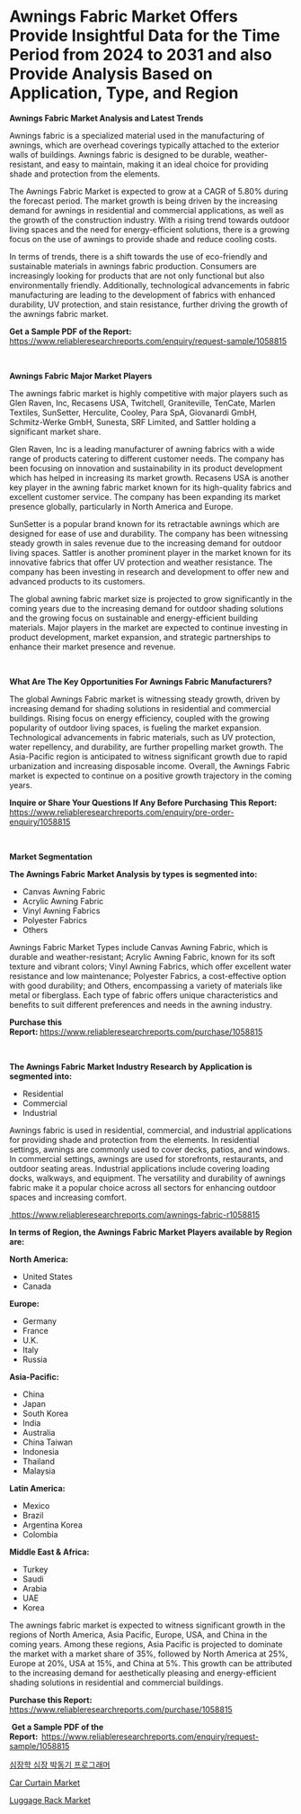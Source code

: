 <p><h1>Awnings Fabric Market Offers Provide Insightful Data for the Time Period from 2024 to 2031 and also Provide Analysis Based on Application, Type, and Region</h1></p><p><strong>Awnings Fabric Market Analysis and Latest Trends</strong></p>
<p><p>Awnings fabric is a specialized material used in the manufacturing of awnings, which are overhead coverings typically attached to the exterior walls of buildings. Awnings fabric is designed to be durable, weather-resistant, and easy to maintain, making it an ideal choice for providing shade and protection from the elements.</p><p>The Awnings Fabric Market is expected to grow at a CAGR of 5.80% during the forecast period. The market growth is being driven by the increasing demand for awnings in residential and commercial applications, as well as the growth of the construction industry. With a rising trend towards outdoor living spaces and the need for energy-efficient solutions, there is a growing focus on the use of awnings to provide shade and reduce cooling costs.</p><p>In terms of trends, there is a shift towards the use of eco-friendly and sustainable materials in awnings fabric production. Consumers are increasingly looking for products that are not only functional but also environmentally friendly. Additionally, technological advancements in fabric manufacturing are leading to the development of fabrics with enhanced durability, UV protection, and stain resistance, further driving the growth of the awnings fabric market.</p></p>
<p><strong>Get a Sample PDF of the Report:&nbsp;</strong> <a href="https://www.reliableresearchreports.com/enquiry/request-sample/1058815">https://www.reliableresearchreports.com/enquiry/request-sample/1058815</a></p>
<p>&nbsp;</p>
<p><strong>Awnings Fabric Major Market Players</strong></p>
<p><p>The awnings fabric market is highly competitive with major players such as Glen Raven, Inc, Recasens USA, Twitchell, Graniteville, TenCate, Marlen Textiles, SunSetter, Herculite, Cooley, Para SpA, Giovanardi GmbH, Schmitz-Werke GmbH, Sunesta, SRF Limited, and Sattler holding a significant market share.</p><p>Glen Raven, Inc is a leading manufacturer of awning fabrics with a wide range of products catering to different customer needs. The company has been focusing on innovation and sustainability in its product development which has helped in increasing its market growth. Recasens USA is another key player in the awning fabric market known for its high-quality fabrics and excellent customer service. The company has been expanding its market presence globally, particularly in North America and Europe.</p><p>SunSetter is a popular brand known for its retractable awnings which are designed for ease of use and durability. The company has been witnessing steady growth in sales revenue due to the increasing demand for outdoor living spaces. Sattler is another prominent player in the market known for its innovative fabrics that offer UV protection and weather resistance. The company has been investing in research and development to offer new and advanced products to its customers.</p><p>The global awning fabric market size is projected to grow significantly in the coming years due to the increasing demand for outdoor shading solutions and the growing focus on sustainable and energy-efficient building materials. Major players in the market are expected to continue investing in product development, market expansion, and strategic partnerships to enhance their market presence and revenue.</p></p>
<p>&nbsp;</p>
<p><strong>What Are The Key Opportunities For Awnings Fabric Manufacturers?</strong></p>
<p><p>The global Awnings Fabric market is witnessing steady growth, driven by increasing demand for shading solutions in residential and commercial buildings. Rising focus on energy efficiency, coupled with the growing popularity of outdoor living spaces, is fueling the market expansion. Technological advancements in fabric materials, such as UV protection, water repellency, and durability, are further propelling market growth. The Asia-Pacific region is anticipated to witness significant growth due to rapid urbanization and increasing disposable income. Overall, the Awnings Fabric market is expected to continue on a positive growth trajectory in the coming years.</p></p>
<p><strong>Inquire or Share Your Questions If Any Before Purchasing This Report:</strong> <a href="https://www.reliableresearchreports.com/enquiry/pre-order-enquiry/1058815">https://www.reliableresearchreports.com/enquiry/pre-order-enquiry/1058815</a></p>
<p>&nbsp;</p>
<p><strong>Market Segmentation</strong></p>
<p><strong>The Awnings Fabric Market Analysis by types is segmented into:</strong></p>
<p><ul><li>Canvas Awning Fabric</li><li>Acrylic Awning Fabric</li><li>Vinyl Awning Fabrics</li><li>Polyester Fabrics</li><li>Others</li></ul></p>
<p><p>Awnings Fabric Market Types include Canvas Awning Fabric, which is durable and weather-resistant; Acrylic Awning Fabric, known for its soft texture and vibrant colors; Vinyl Awning Fabrics, which offer excellent water resistance and low maintenance; Polyester Fabrics, a cost-effective option with good durability; and Others, encompassing a variety of materials like metal or fiberglass. Each type of fabric offers unique characteristics and benefits to suit different preferences and needs in the awning industry.</p></p>
<p><strong>Purchase this Report:&nbsp;</strong><a href="https://www.reliableresearchreports.com/purchase/1058815">https://www.reliableresearchreports.com/purchase/1058815</a></p>
<p>&nbsp;</p>
<p><strong>The Awnings Fabric Market Industry Research by Application is segmented into:</strong></p>
<p><ul><li>Residential</li><li>Commercial</li><li>Industrial</li></ul></p>
<p><p>Awnings fabric is used in residential, commercial, and industrial applications for providing shade and protection from the elements. In residential settings, awnings are commonly used to cover decks, patios, and windows. In commercial settings, awnings are used for storefronts, restaurants, and outdoor seating areas. Industrial applications include covering loading docks, walkways, and equipment. The versatility and durability of awnings fabric make it a popular choice across all sectors for enhancing outdoor spaces and increasing comfort.</p></p>
<p><a href="https://www.reliableresearchreports.com/awnings-fabric-r1058815">&nbsp;https://www.reliableresearchreports.com/awnings-fabric-r1058815</a></p>
<p><strong>In terms of Region, the Awnings Fabric Market Players available by Region are:</strong></p>
<p>
    <p> <strong> North America: </strong>
        <ul>
            <li>United States</li>
            <li>Canada</li>
        </ul>
        </p> 
    <p> <strong> Europe: </strong>
        <ul>
            <li>Germany</li>
            <li>France</li>
            <li>U.K.</li>
            <li>Italy</li>
            <li>Russia</li>
        </ul>
        </p> 
    <p> <strong> Asia-Pacific: </strong>
        <ul>
            <li>China</li>
            <li>Japan</li>
            <li>South Korea</li>
            <li>India</li>
            <li>Australia</li>
            <li>China Taiwan</li>
            <li>Indonesia</li>
            <li>Thailand</li>
            <li>Malaysia</li>
        </ul>
        </p> 
    <p> <strong> Latin America: </strong>
        <ul>
            <li>Mexico</li>
            <li>Brazil</li>
            <li>Argentina Korea</li>
            <li>Colombia</li>
        </ul>
        </p> 
    <p> <strong> Middle East & Africa: </strong>
        <ul>
            <li>Turkey</li>
            <li>Saudi</li>
            <li>Arabia</li>
            <li>UAE</li>
            <li>Korea</li>
        </ul>
    </p>
    </p>
<p><p>The awnings fabric market is expected to witness significant growth in the regions of North America, Asia Pacific, Europe, USA, and China in the coming years. Among these regions, Asia Pacific is projected to dominate the market with a market share of 35%, followed by North America at 25%, Europe at 20%, USA at 15%, and China at 5%. This growth can be attributed to the increasing demand for aesthetically pleasing and energy-efficient shading solutions in residential and commercial buildings.</p></p>
<p><strong>Purchase this Report: </strong><a href="https://www.reliableresearchreports.com/purchase/1058815">https://www.reliableresearchreports.com/purchase/1058815</a></p>
<p>&nbsp;<strong>Get a Sample PDF of the Report:&nbsp;&nbsp;</strong><a href="https://www.reliableresearchreports.com/enquiry/request-sample/1058815">https://www.reliableresearchreports.com/enquiry/request-sample/1058815</a></p>
<p><strong></strong></p>
<p><p><a href="https://github.com/bbbexter1/Market-Research-Report-List-1/blob/main/1913528115706.md">심장학 심장 박동기 프로그래머</a></p><p><a href="https://github.com/kosella/Market-Research-Report-List-3/blob/main/car-curtain-market.md">Car Curtain Market</a></p><p><a href="https://github.com/nathandecarvalho/Market-Research-Report-List-3/blob/main/luggage-rack-market.md">Luggage Rack Market</a></p></p>